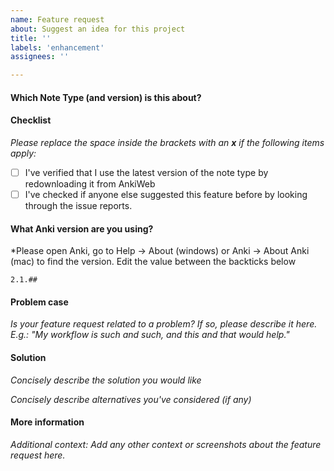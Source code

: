 ```yaml
---
name: Feature request
about: Suggest an idea for this project
title: ''
labels: 'enhancement'
assignees: ''

---
```


#### Which Note Type (and version) is this about?

#### Checklist

*Please replace the space inside the brackets with an **x** if the following items apply:*

 - [ ] I've verified that I use the latest version of the note type by redownloading it from AnkiWeb
 - [ ] I've checked if anyone else suggested this feature before by looking through the issue reports.

#### What Anki version are you using?

*Please open Anki, go to Help → About (windows) or Anki → About Anki (mac) to find the version. Edit the value between the backticks below

```
2.1.##
```

#### Problem case

*Is your feature request related to a problem? If so, please describe it here.  E.g.: "My workflow is such and such, and this and that would help."* 



#### Solution

*Concisely describe the solution you would like*


*Concisely describe alternatives you've considered (if any)*



#### More information

*Additional context: Add any other context or screenshots about the feature request here.*
